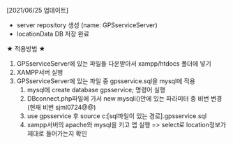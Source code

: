 [2021/06/25 업데이트]
- server repository 생성 (name: GPSserviceServer)
- locationData DB 저장 완료

★ 적용방법 ★
1. GPSserviceServer에 있는 파일들 다운받아서 xampp/htdocs 폴더에 넣기
2. XAMPP서버 실행
3. GPSserviceServer에 있는 파일 중 gpsservice.sql을 mysql에 적용
	1) mysql에 create database gpsservice; 명령어 실행
	2) DBconnect.php파일에 가서 new mysqli()안에 있는 파라미터 중 비번 변경 
		(현재 비번 sjml0724@@)
	3) use gpsservice 후 source c:\[sql파일이 있는 경로].gpsservice.sql
	4) xampp서버의 apache와 mysql을 키고 앱 실행
		=> select로 location정보가 제대로 들어가는지 확인